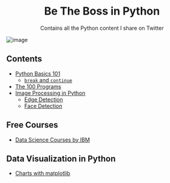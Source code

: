
<h1 align="center"> Be The Boss in Python </h1>
<p align="center">Contains all the Python content I share on Twitter</p>


![image](https://user-images.githubusercontent.com/5618143/191779394-0b7eb060-9351-4a73-bc3c-a3a475f4c5e6.png)

## Contents 
- [Python Basics 101](/basics)
  - [`break` and `continue`](/basics/break-continue.md)
- [The 100 Programs](/100-programs)
- [Image Processing in Python](/image-processing)
  - [Edge Detection](/image-processing/edge_detection.ipynb)
  - [Face Detection](/image-processing/image_processing.ipynb)


## Free Courses
- [Data Science Courses by IBM](https://github.com/afizs/ml/blob/master/free-courses/README.md)

## Data Visualization in Python 
- [Charts with matplotlib](https://github.com/afizs/ml-notes/tree/main/charts)
